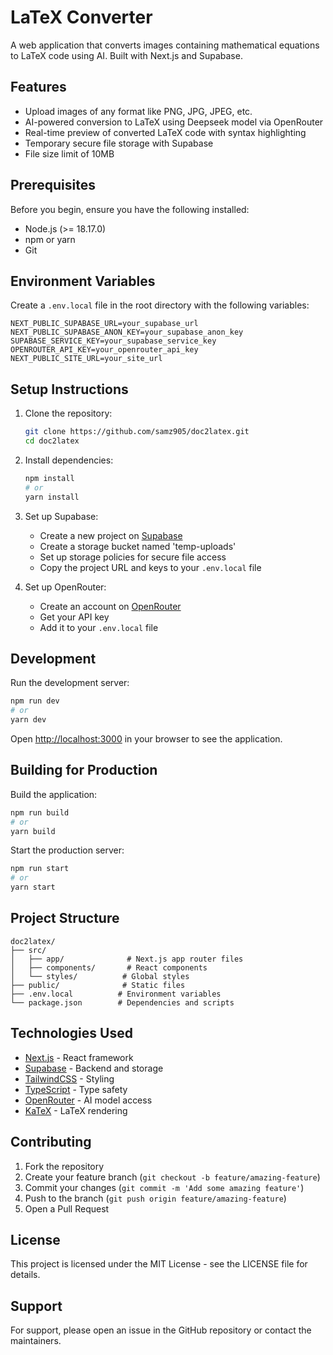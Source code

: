 # LaTeX Converter

A web application that converts images containing mathematical equations to LaTeX code using AI. Built with Next.js and Supabase.


## Features

- Upload images of any format like PNG, JPG, JPEG, etc.
- AI-powered conversion to LaTeX using Deepseek model via OpenRouter
- Real-time preview of converted LaTeX code with syntax highlighting
- Temporary secure file storage with Supabase
- File size limit of 10MB

## Prerequisites

Before you begin, ensure you have the following installed:
- Node.js (>= 18.17.0)
- npm or yarn
- Git

## Environment Variables

Create a `.env.local` file in the root directory with the following variables:

```env
NEXT_PUBLIC_SUPABASE_URL=your_supabase_url
NEXT_PUBLIC_SUPABASE_ANON_KEY=your_supabase_anon_key
SUPABASE_SERVICE_KEY=your_supabase_service_key
OPENROUTER_API_KEY=your_openrouter_api_key
NEXT_PUBLIC_SITE_URL=your_site_url
```

## Setup Instructions

1. Clone the repository:
   ```bash
   git clone https://github.com/samz905/doc2latex.git
   cd doc2latex
   ```

2. Install dependencies:
   ```bash
   npm install
   # or
   yarn install
   ```

3. Set up Supabase:
   - Create a new project on [Supabase](https://supabase.com)
   - Create a storage bucket named 'temp-uploads'
   - Set up storage policies for secure file access
   - Copy the project URL and keys to your `.env.local` file

4. Set up OpenRouter:
   - Create an account on [OpenRouter](https://openrouter.ai)
   - Get your API key
   - Add it to your `.env.local` file

## Development

Run the development server:

```bash
npm run dev
# or
yarn dev
```

Open [http://localhost:3000](http://localhost:3000) in your browser to see the application.

## Building for Production

Build the application:

```bash
npm run build
# or
yarn build
```

Start the production server:

```bash
npm run start
# or
yarn start
```

## Project Structure

```
doc2latex/
├── src/
│   ├── app/              # Next.js app router files
│   ├── components/       # React components
│   └── styles/          # Global styles
├── public/              # Static files
├── .env.local          # Environment variables
└── package.json        # Dependencies and scripts
```

## Technologies Used

- [Next.js](https://nextjs.org/) - React framework
- [Supabase](https://supabase.com/) - Backend and storage
- [TailwindCSS](https://tailwindcss.com/) - Styling
- [TypeScript](https://www.typescriptlang.org/) - Type safety
- [OpenRouter](https://openrouter.ai/) - AI model access
- [KaTeX](https://katex.org/) - LaTeX rendering

## Contributing

1. Fork the repository
2. Create your feature branch (`git checkout -b feature/amazing-feature`)
3. Commit your changes (`git commit -m 'Add some amazing feature'`)
4. Push to the branch (`git push origin feature/amazing-feature`)
5. Open a Pull Request

## License

This project is licensed under the MIT License - see the LICENSE file for details.

## Support

For support, please open an issue in the GitHub repository or contact the maintainers.
